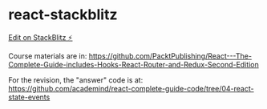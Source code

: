 # react-stackblitz

[Edit on StackBlitz ⚡️](https://stackblitz.com/edit/react-ts-tln9qk)

Course materials are in: https://github.com/PacktPublishing/React---The-Complete-Guide-includes-Hooks-React-Router-and-Redux-Second-Edition

For the revision, the "answer" code is at:
https://github.com/academind/react-complete-guide-code/tree/04-react-state-events
